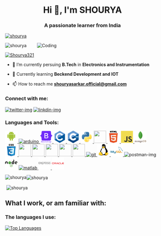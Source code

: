 
<h1 align="center">Hi 👋, I'm SHOURYA </h1>
<h3 align="center">A passionate learner from India</h3>
<p align="left"> <a href="https://github.com/ryo-ma/github-profile-trophy"><img src="https://github-profile-trophy.vercel.app/?username=shouryasarkar&theme=dark_lover" alt="shourya" /></a> </p>
<img align="right" alt="Coding" width="400" src="https://cdn.dribbble.com/users/1162077/screenshots/3848914/media/7ed7d5ca074b48b328150e5a231e8d1f.gif">
<p align="left"> <img src="https://komarev.com/ghpvc/?username=shouryasarkar&label=Profile%20views&color=0e75b6&style=flat" alt="shourya" /> </p>

<p align="left"> <a href="https://twitter.com/Shourya321" target="blank"><img src="https://img.shields.io/twitter/follow/Shourya321?logo=twitter&style=for-the-badge" alt="Shourya321" /></a> </p>

- 🔭 I’m currently persuing **B.Tech** in **Electronics and Instrumentation**

- 🌱 Currently learning **Beckend Development and IOT**

- 📫 How to reach me **shouryasarkar.official@gmail.com**

<h3 align="left">Connect with me:</h3>
<p align="left">
<a href="https://twitter.com/Shourya321" target="blank"><img align="center" src="https://raw.githubusercontent.com/rahuldkjain/github-profile-readme-generator/master/src/images/icons/Social/twitter.svg" alt="twitter-img" height="30" width="40" /></a>
<a href="https://www.linkedin.com/in/shourya-sarkar-479684219/" target="blank"><img align="center" src="https://raw.githubusercontent.com/rahuldkjain/github-profile-readme-generator/master/src/images/icons/Social/linked-in-alt.svg" alt="linkdin-img" height="30" width="40" /></a>

</p>

<h3 align="left">Languages and Tools:</h3>
<p align="left"><a href="https://developer.android.com" target="_blank" rel="noreferrer"> <img src="https://raw.githubusercontent.com/devicons/devicon/master/icons/android/android-original-wordmark.svg" alt="android" width="40" height="40"/> </a> <a href="https://www.arduino.cc/" target="_blank" rel="noreferrer"> <img src="https://cdn.worldvectorlogo.com/logos/arduino-1.svg" alt="arduino" width="40" height="40"/> </a> <a href="https://getbootstrap.com" target="_blank" rel="noreferrer"> <img src="https://raw.githubusercontent.com/devicons/devicon/master/icons/bootstrap/bootstrap-plain-wordmark.svg" alt="bootstrap" width="40" height="40"/> </a> <a href="https://www.cprogramming.com/" target="_blank" rel="noreferrer"> <img src="https://raw.githubusercontent.com/devicons/devicon/master/icons/c/c-original.svg" alt="c" width="40" height="40"/> </a> <a href="https://www.w3schools.com/cpp/" target="_blank" rel="noreferrer"> <img src="https://raw.githubusercontent.com/devicons/devicon/master/icons/cplusplus/cplusplus-original.svg" alt="cplusplus" width="40" height="40"/> </a><a href="https://www.python.org" target="_blank" rel="noreferrer"> <img src="https://raw.githubusercontent.com/devicons/devicon/master/icons/python/python-original.svg" alt="python" width="40" height="40"/> </a> <a href="https://flask.palletsprojects.com/en/2.2.x/" target="_blank" rel="noreferrer"> <img height="40" width="40" src="https://cdn.simpleicons.org/flask/#000000" /> </a> <a href="https://www.w3.org/html/" target="_blank" rel="noreferrer"> <img src="https://raw.githubusercontent.com/devicons/devicon/master/icons/html5/html5-original-wordmark.svg" alt="html5" width="40" height="40"/> </a> <a href="https://developer.mozilla.org/en-US/docs/Web/JavaScript" target="_blank" rel="noreferrer"> <img src="https://raw.githubusercontent.com/devicons/devicon/master/icons/javascript/javascript-original.svg" alt="javascript" width="40" height="40"/> </a><a href="https://www.mongodb.com/" target="_blank" rel="noreferrer"> <img src="https://raw.githubusercontent.com/devicons/devicon/master/icons/mongodb/mongodb-original-wordmark.svg" alt="mongodb" width="40" height="40"/> </a>  <a href="https://www.w3schools.com/css/" target="_blank" rel="noreferrer"> <img src="https://raw.githubusercontent.com/devicons/devicon/master/icons/css3/css3-original-wordmark.svg" alt="css3" width="40" height="40"/> </a> <a href="https://numpy.org/" target="_blank" rel="noreferrer"> <img height="40" width="40" src="https://cdn.simpleicons.org/numpy/#013243" /> </a> <a href="https://pandas.pydata.org/" target="_blank" rel="noreferrer"> <img height="40" width="40" src="https://cdn.simpleicons.org/pandas/#150458" /> </a> <a href="https://jupyter.org/" target="_blank" rel="noreferrer"> <img height="40" width="40" src="https://cdn.simpleicons.org/jupyter/#F37626" /> </a> <a href="https://code.visualstudio.com/" target="_blank" rel="noreferrer"> <img height="40" width="40" src="https://cdn.simpleicons.org/visualstudiocode/#5C2D91" /> </a> <a href="https://colab.research.google.com/" target="_blank" rel="noreferrer"> <img height="40" width="40" src="https://cdn.simpleicons.org/googlecolab/#F9AB00" /> </a> <a href="https://git-scm.com/" target="_blank" rel="noreferrer"> <img src="https://www.vectorlogo.zone/logos/git-scm/git-scm-icon.svg" alt="git" width="40" height="40"/> </a> <a href="https://www.linux.org/" target="_blank" rel="noreferrer"> <img src="https://raw.githubusercontent.com/devicons/devicon/master/icons/linux/linux-original.svg" alt="linux" width="40" height="40"/> </a>  <a href="https://www.mysql.com/" target="_blank" rel="noreferrer"> <img src="https://raw.githubusercontent.com/devicons/devicon/master/icons/mysql/mysql-original-wordmark.svg" alt="mysql" width="40" height="40"/> </a> <a href="https://nextjs.org/" target="_blank" rel="noreferrer">  </a> </a> <a href="https://postman.com" target="_blank" rel="noreferrer"> </a><img src = "https://voyager.postman.com/logo/postman-logo-icon-orange.svg" alt = "postman-img" width = "40" height = "40"/></a> <a href="https://nodejs.org" target="_blank" rel="noreferrer"> <img src="https://raw.githubusercontent.com/devicons/devicon/master/icons/nodejs/nodejs-original-wordmark.svg" alt="nodejs" width="40" height="40"/></a> <a href="https://www.mathworks.com/" target="_blank" rel="noreferrer"> <img src="https://upload.wikimedia.org/wikipedia/commons/2/21/Matlab_Logo.png" alt="matlab" width="40" height="40"/> <a href="https://expressjs.com" target="_blank" rel="noreferrer"> <img src="https://raw.githubusercontent.com/devicons/devicon/master/icons/express/express-original-wordmark.svg" alt="express" width="40" height="40"/> </a> <a href="https://www.oracle.com/" target="_blank" rel="noreferrer"> <img src="https://raw.githubusercontent.com/devicons/devicon/master/icons/oracle/oracle-original.svg" alt="oracle" width="40" height="40"/> </a></p>

<p><img align="left" src="https://github-readme-stats.vercel.app/api/top-langs?username=shouryasarkar&show_icons=true&locale=en&layout=compact" alt="shourya" /></p>

<p><img align="center" src="https://github-readme-streak-stats.herokuapp.com/?user=shouryasarkar&" alt="shourya" /></p>
<p>&nbsp;<img align="center" src="https://github-readme-stats.vercel.app/api?username=shouryasarkar&show_icons=true&locale=en" alt="shourya" /></p>

## What I work, or am familiar with:

### The languages I use:

[![Top Languages](https://github-readme-stats.vercel.app/api/top-langs/?username=shouryasarkar&layout=compact&langs_count=10&theme=chartreuse-dark)](https://github.com/anuraghazra/github-readme-stats)
